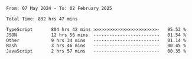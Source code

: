 
<!--START_SECTION:waka-->

```txt
From: 07 May 2024 - To: 02 February 2025

Total Time: 832 hrs 47 mins

TypeScript       804 hrs 42 mins >>>>>>>>>>>>>>>>>>>>>>>>-   95.53 %
JSON             12 hrs 56 mins  -------------------------   01.54 %
Other            9 hrs 34 mins   -------------------------   01.14 %
Bash             3 hrs 46 mins   -------------------------   00.45 %
JavaScript       2 hrs 57 mins   -------------------------   00.35 %
```

<!--END_SECTION:waka-->

<!--

### Hi there 👋
**Iam-cesar/Iam-cesar** is a ✨ _special_ ✨ repository because its `README.md` (this file) appears on your GitHub profile.

Here are some ideas to get you started:

- 🔭 I’m currently working on ...
- 🌱 I’m currently learning ...
- 👯 I’m looking to collaborate on ...
- 🤔 I’m looking for help with ...
- 💬 Ask me about ...
- 📫 How to reach me: ...
- 😄 Pronouns: ...
- ⚡ Fun fact: ...
-->
